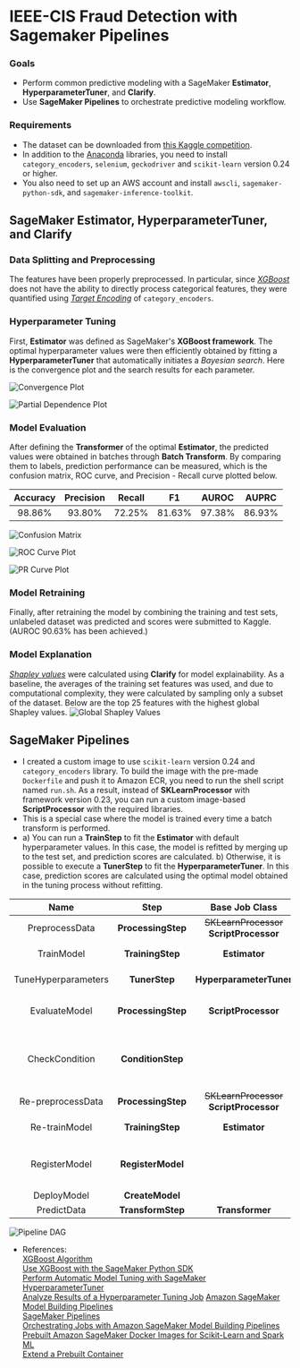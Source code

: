 # IEEE-CIS Fraud Detection with Sagemaker Pipelines
### Goals
* Perform common predictive modeling with a SageMaker **Estimator**, **HyperparameterTuner**, and **Clarify**.
* Use **SageMaker Pipelines** to orchestrate predictive modeling workflow.
  
### Requirements
* The dataset can be downloaded from [this Kaggle competition](https://www.kaggle.com/c/ieee-fraud-detection).
* In addition to the [Anaconda](https://www.anaconda.com) libraries, you need to install `category_encoders`, `selenium`, `geckodriver` and `scikit-learn` version 0.24 or higher.
* You also need to set up an AWS account and install `awscli`, `sagemaker-python-sdk`, and `sagemaker-inference-toolkit`.

## SageMaker Estimator, HyperparameterTuner, and Clarify
### Data Splitting and Preprocessing
The features have been properly preprocessed. In particular, since *[XGBoost](https://arxiv.org/pdf/1603.02754.pdf)* does not have the ability to directly process categorical features, they were quantified using *[Target Encoding](https://dl.acm.org/doi/10.1145/507533.507538)* of `category_encoders`.
  
### Hyperparameter Tuning
First, **Estimator** was defined as SageMaker's **XGBoost framework**. The optimal hyperparameter values were then efficiently obtained by fitting a **HyperparameterTuner** that automatically initiates a *Bayesian search*. Here is the convergence plot and the search results for each parameter.

![Convergence Plot](img/convergence_plot.svg)

![Partial Dependence Plot](img/partial_dependence_plot.png)

### Model Evaluation
After defining the **Transformer** of the optimal **Estimator**, the predicted values were obtained in batches through **Batch Transform**. By comparing them to labels, prediction performance can be measured, which is the confusion matrix, ROC curve, and Precision - Recall curve plotted below.
  
| Accuracy | Precision | Recall |   F1   | AUROC  | AUPRC  |    
|:--------:|:---------:|:------:|:------:|:------:|:------:|
|  98.86%  |  93.80%   | 72.25% | 81.63% | 97.38% | 86.93% |  

![Confusion Matrix](img/conf_mat.svg)

![ROC Curve Plot](img/roc_curve.svg)

![PR Curve Plot](img/pr_curve.svg)

### Model Retraining
Finally, after retraining the model by combining the training and test sets, unlabeled dataset was predicted and scores were submitted to Kaggle. (AUROC 90.63% has been achieved.)

### Model Explanation
*[Shapley values](https://proceedings.neurips.cc/paper/2017/file/8a20a8621978632d76c43dfd28b67767-Paper.pdf)* were calculated using **Clarify** for model explainability. As a baseline, the averages of the training set features was used, and due to computational complexity, they were calculated by sampling only a subset of the dataset. Below are the top 25 features with the highest global Shapley values.
![Global Shapley Values](img/global_shap_values.svg)

## SageMaker Pipelines
* I created a custom image to use `scikit-learn` version 0.24 and `category_encoders` library. To build the image with the pre-made `Dockerfile` and push it to Amazon ECR, you need to run the shell script named `run.sh`. As a result, instead of **SKLearnProcessor** with framework version 0.23, you can run a custom image-based **ScriptProcessor** with the required libraries.
* This is a special case where the model is trained every time a batch transform is performed.
* a) You can run a **TrainStep** to fit the **Estimator** with default hyperparameter values. In this case, the model is refitted by merging up to the test set, and prediction scores are calculated. b) Otherwise, it is possible to execute a **TunerStep** to fit the **HyperparameterTuner**. In this case, prediction scores are calculated using the optimal model obtained in the tuning process without refitting.  
    
|Name|Step|Base Job Class|Description|
|:---:|:---:|:---:|:---:|
|PreprocessData|**ProcessingStep**|~~SKLearnProcessor~~ **ScriptProcessor**|Data splitting and preprocessing|
|TrainModel|**TrainingStep**|**Estimator**|A *XGBoost* **Estimator** fitting|
|TuneHyperparameters|**TunerStep**|**HyperparameterTuner**|Hyperparameter tuning|
|EvaluateModel|**ProcessingStep**|**ScriptProcessor**|The fitted **Estimator** evaluation saved in a *JSON* **PropertyFile**|
|CheckCondition|**ConditionStep**| |A target metric checking to conditionally perform subsequent steps|
|Re-preprocessData|**ProcessingStep**|~~SKLearnProcessor~~ **ScriptProcessor**|Data repreprocessing|
|Re-trainModel|**TrainingStep**|**Estimator**|A *XGBoost* **Estimator** refitting|
|RegisterModel|**RegisterModel**| |Model packing and registration in a *ModelPackageGroup* with **ModelMetrics**|
|DeployModel|**CreateModel**| |Model deployment|
|PredictData|**TransformStep**|**Transformer**|Batch transformation|

![Pipeline DAG](img/dag.png)

* References:   
  [XGBoost Algorithm](https://docs.aws.amazon.com/sagemaker/latest/dg/xgboost.html)  
  [Use XGBoost with the SageMaker Python SDK](https://sagemaker.readthedocs.io/en/stable/frameworks/xgboost/using_xgboost.html)  
  [Perform Automatic Model Tuning with SageMaker](https://docs.aws.amazon.com/sagemaker/latest/dg/automatic-model-tuning.html)  
  [HyperparameterTuner](https://sagemaker.readthedocs.io/en/stable/api/training/tuner.html)  
  [Analyze Results of a Hyperparameter Tuning Job](https://github.com/aws/amazon-sagemaker-examples/blob/master/hyperparameter_tuning/analyze_results/HPO_Analyze_TuningJob_Results.ipynb)
  [Amazon SageMaker Model Building Pipelines](https://docs.aws.amazon.com/sagemaker/latest/dg/pipelines.html)   
  [SageMaker Pipelines](https://sagemaker.readthedocs.io/en/stable/workflows/pipelines/sagemaker.workflow.pipelines.html)  
  [Orchestrating Jobs with Amazon SageMaker Model Building Pipelines](https://github.com/aws/amazon-sagemaker-examples/blob/master/sagemaker-pipelines/tabular/abalone_build_train_deploy/sagemaker-pipelines-preprocess-train-evaluate-batch-transform.ipynb)  
  [Prebuilt Amazon SageMaker Docker Images for Scikit-Learn and Spark ML](https://docs.aws.amazon.com/sagemaker/latest/dg/pre-built-docker-containers-scikit-learn-spark.html)  
  [Extend a Prebuilt Container](https://docs.aws.amazon.com/sagemaker/latest/dg/prebuilt-containers-extend.html)   